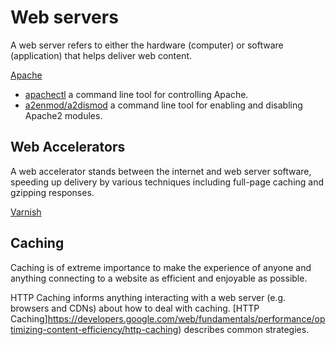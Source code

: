 Web servers
=

A web server refers to either the hardware (computer) or software (application) that helps deliver web content.

[Apache](http://httpd.apache.org/)

* [apachectl](http://httpd.apache.org/docs/2.2/programs/apachectl.html) a command line tool for controlling Apache.
* [a2enmod/a2dismod](http://man.he.net/man8/a2enmod) a command line tool for enabling and disabling Apache2 modules.

## Web Accelerators

A web accelerator stands between the internet and web server software, speeding up delivery by various techniques including full-page caching and gzipping responses.

[Varnish](https://www.varnish-cache.org/)

## Caching

Caching is of extreme importance to make the experience of anyone and anything connecting to a website as efficient and enjoyable as possible.

HTTP Caching informs anything interacting with a web server (e.g. browsers and CDNs) about how to deal with caching. [HTTP Caching]https://developers.google.com/web/fundamentals/performance/optimizing-content-efficiency/http-caching) describes common strategies.